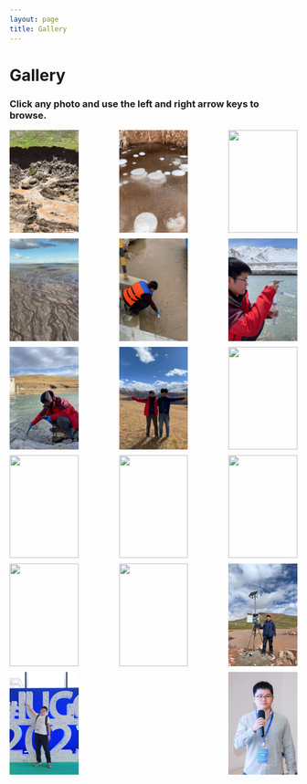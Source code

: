 ```yaml
---
layout: page
title: Gallery
---
```


# Gallery
### Click any photo and use the left and right arrow keys to browse.


<div style="display: flex; flex-wrap: wrap; gap: 10px; justify-content: space-between;">

 <a href="/files/images/fhs_rts.jpg" data-lightbox="gallery" data-title="" style="width: 24%;">
    <img src="/files/images/fhs_rts.jpg" class="gallery-thumb" loading="lazy" alt="" style="width: 100%; height: 180px; object-fit: cover; display: block;" />
  </a>
  
  <a href="/files/images/fhs_bubble.jpg" data-lightbox="gallery" data-title="" style="width: 24%;">
    <img src="/files/images/fhs_bubble.jpg" class="gallery-thumb" loading="lazy" alt="" style="width: 100%; height: 180px; object-fit: cover; display: block;" />
  </a>
  
  <a href="/files/images/yrsr_qml.jpg" data-lightbox="gallery" data-title="" style="width: 24%;">
    <img src="/files/images/yrsr_qml.jpg" class="gallery-thumb" loading="lazy" alt="" style="width: 100%; height: 180px; object-fit: cover; display: block;" />
  </a>
  
  <a href="/files/images/yrsr_tth.jpg" data-lightbox="gallery" data-title="" style="width: 24%;">
    <img src="/files/images/yrsr_tth.jpg" class="gallery-thumb" loading="lazy" alt="" style="width: 100%; height: 180px; object-fit: cover; display: block;" />
  </a>

<a href="/files/images/chunlin_field3.jpg" data-lightbox="gallery" data-title="" style="width: 24%;">
  <img src="/files/images/chunlin_field3.jpg" class="gallery-thumb" loading="lazy" alt="" style="width: 100%; height: 180px; object-fit: cover; display: block;" />
</a>

<a href="/files/images/chunlin_filed.jpg" data-lightbox="gallery" data-title="" style="width: 24%;">
  <img src="/files/images/chunlin_filed.jpg" class="gallery-thumb" loading="lazy" alt="" style="width: 100%; height: 180px; object-fit: cover; display: block;" />
</a>

<a href="/files/images/chunlin_filed2.jpg" data-lightbox="gallery" data-title="" style="width: 24%;">
  <img src="/files/images/chunlin_filed2.jpg" class="gallery-thumb" loading="lazy" alt="" style="width: 100%; height: 180px; object-fit: cover; display: block;" />
</a>

<a href="/files/images/chunlin_yang.jpg" data-lightbox="gallery" data-title="" style="width: 24%;">
  <img src="/files/images/chunlin_yang.jpg" class="gallery-thumb" loading="lazy" alt="" style="width: 100%; height: 180px; object-fit: cover; display: block;" />
</a>

<a href="/files/images/fhs_groundice.jpg" data-lightbox="gallery" data-title="" style="width: 24%;">
  <img src="/files/images/fhs_groundice.jpg" class="gallery-thumb" loading="lazy" alt="" style="width: 100%; height: 180px; object-fit: cover; display: block;" />
</a>

<a href="/files/images/fhs_stream.jpg" data-lightbox="gallery" data-title="" style="width: 24%;">
  <img src="/files/images/fhs_stream.jpg" class="gallery-thumb" loading="lazy" alt="" style="width: 100%; height: 180px; object-fit: cover; display: block;" />
</a>

<a href="/files/images/kiang.jpeg" data-lightbox="gallery" data-title="" style="width: 24%;">
  <img src="/files/images/kiang.jpeg" class="gallery-thumb" loading="lazy" alt="" style="width: 100%; height: 180px; object-fit: cover; display: block;" />
</a>

<a href="/files/images/ying_field.jpg" data-lightbox="gallery" data-title="" style="width: 24%;">
  <img src="/files/images/ying_field.jpg" class="gallery-thumb" loading="lazy" alt="" style="width: 100%; height: 180px; object-fit: cover; display: block;" />
</a>

<a href="/files/images/team_field.jpg" data-lightbox="gallery" data-title="" style="width: 24%;">
  <img src="/files/images/team_field.jpg" class="gallery-thumb" loading="lazy" alt="" style="width: 100%; height: 180px; object-fit: cover; display: block;" />
</a>


<a href="/files/images/chunlin_qndxlt.jpg" data-lightbox="gallery" data-title="" style="width: 24%;">
  <img src="/files/images/chunlin_qndxlt.jpg" class="gallery-thumb" loading="lazy" alt="" style="width: 100%; height: 180px; object-fit: cover; display: block;" />
</a>

<a href="/files/images/chunlin_field4.jpg" data-lightbox="gallery" data-title="" style="width: 24%;">
  <img src="/files/images/chunlin_field4.jpg" class="gallery-thumb" loading="lazy" alt="" style="width: 100%; height: 180px; object-fit: cover; display: block;" />
</a>

<a href="/files/images/chunlin_iugg.jpg" data-lightbox="gallery" data-title="" style="width: 24%;">
  <img src="/files/images/chunlin_iugg.jpg" class="gallery-thumb" loading="lazy" alt="" style="width: 100%; height: 180px; object-fit: cover; display: block;" />
</a>

<a href="/files/images/chunlin_egs.jpg" data-lightbox="gallery" data-title="" style="width: 24%;">
  <img src="/files/images/chunlin_egs.jpg" class="gallery-thumb" loading="lazy" alt="" style="width: 100%; height: 180px; object-fit: cover; display: block;" />
</a>

  <!-- Continue as needed -->
</div>